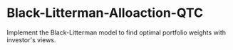 # Black-Litterman-Alloaction-QTC
Implement the Black-Litterman model to find optimal portfolio weights with investor's views.
